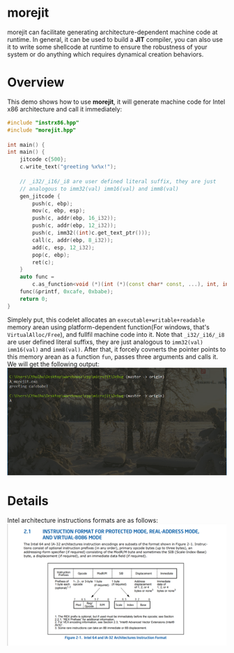 # morejit
morejit can facilitate generating architecture-dependent machine code at runtime. In general, it can be used to build a **JIT** compiler, you can also use it to write some shellcode at runtime to ensure the robustness of your system or do anything which requires dynamical creation behaviors.

# Overview
This demo shows how to use **morejit**, it will generate machine code for Intel x86 architecture and call it immediately:
```cpp
#include "instrx86.hpp"
#include "morejit.hpp"

int main() {
int main() {
    jitcode c{500};
    c.write_text("greeting %x%x!");

    // _i32/_i16/_i8 are user defined literal suffix, they are just
    // analogous to imm32(val) imm16(val) and imm8(val)
    gen_jitcode {
        push(c, ebp);
        mov(c, ebp, esp);
        push(c, addr(ebp, 16_i32));
        push(c, addr(ebp, 12_i32));
        push(c, imm32((int)c.get_text_ptr()));
        call(c, addr(ebp, 8_i32));
        add(c, esp, 12_i32);
        pop(c, ebp);
        ret(c);
    }
    auto func =
        c.as_function<void (*)(int (*)(const char* const, ...), int, int)>();
    func(&printf, 0xcafe, 0xbabe);
    return 0;
}
```
Simplely put, this codelet allocates an `executable+writable+readable` memory arean using platform-dependent function(For windows, that's `VirtualAlloc/Free`), and fullfil machine code into it. Note that `_i32/_i16/_i8` are user defined literal suffixs, they are just analogous to `imm32(val)` `imm16(val)` and `imm8(val)`. After that, it forcely covnerts the pointer points to this memory arean as a function `fun`, passes three arguments and calls it. We will get the following output:
![](docs/demo.png)

# Details
Intel architecture instructions formats are as follows:
![](docs/instr_fmt1.png)

